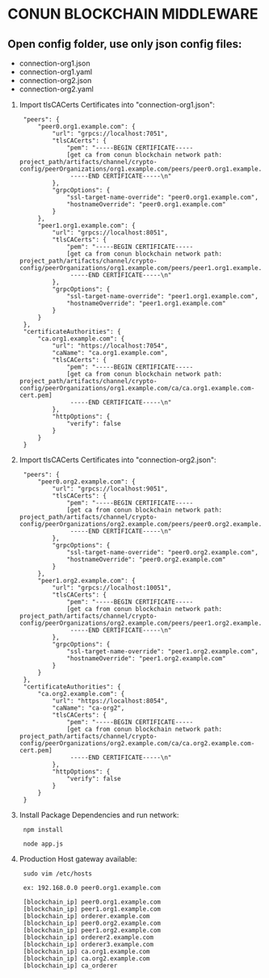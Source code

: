 # CONUN BLOCKCHAIN MIDDLEWARE

## Open config folder, use only json config files:
- connection-org1.json
- connection-org1.yaml
- connection-org2.json
- connection-org2.yaml

1. Import tlsCACerts Certificates into "connection-org1.json":

        "peers": {
            "peer0.org1.example.com": {
                "url": "grpcs://localhost:7051",
                "tlsCACerts": {
                    "pem": "-----BEGIN CERTIFICATE----- 
                    [get ca from conun blockchain network path:  project_path/artifacts/channel/crypto-config/peerOrganizations/org1.example.com/peers/peer0.org1.example.com/tls/ca.crt]
                     -----END CERTIFICATE-----\n"
                },
                "grpcOptions": {
                    "ssl-target-name-override": "peer0.org1.example.com",
                    "hostnameOverride": "peer0.org1.example.com"
                }
            },
            "peer1.org1.example.com": {
                "url": "grpcs://localhost:8051",
                "tlsCACerts": {
                    "pem": "-----BEGIN CERTIFICATE----- 
                    [get ca from conun blockchain network path: project_path/artifacts/channel/crypto-config/peerOrganizations/org1.example.com/peers/peer1.org1.example.com/tls/ca.crt]
                     -----END CERTIFICATE-----\n"
                },
                "grpcOptions": {
                    "ssl-target-name-override": "peer1.org1.example.com",
                    "hostnameOverride": "peer1.org1.example.com"
                }
            }
        },
        "certificateAuthorities": {
            "ca.org1.example.com": {
                "url": "https://localhost:7054",
                "caName": "ca.org1.example.com",
                "tlsCACerts": {
                    "pem": "-----BEGIN CERTIFICATE----- 
                    [get ca from conun blockchain network path: project_path/artifacts/channel/crypto-config/peerOrganizations/org1.example.com/ca/ca.org1.example.com-cert.pem]
                     -----END CERTIFICATE-----\n"
                },
                "httpOptions": {
                    "verify": false
                }
            }
        }

2. Import tlsCACerts Certificates into "connection-org2.json":

        "peers": {
            "peer0.org2.example.com": {
                "url": "grpcs://localhost:9051",
                "tlsCACerts": {
                    "pem": "-----BEGIN CERTIFICATE----- 
                    [get ca from conun blockchain network path: project_path/artifacts/channel/crypto-config/peerOrganizations/org2.example.com/peers/peer0.org2.example.com/tls/ca.crt]
                     -----END CERTIFICATE-----\n"
                },
                "grpcOptions": {
                    "ssl-target-name-override": "peer0.org2.example.com",
                    "hostnameOverride": "peer0.org2.example.com"
                }
            },
            "peer1.org2.example.com": {
                "url": "grpcs://localhost:10051",
                "tlsCACerts": {
                    "pem": "-----BEGIN CERTIFICATE----- 
                    [get ca from conun blockchain network path: project_path/artifacts/channel/crypto-config/peerOrganizations/org2.example.com/peers/peer1.org2.example.com/tls/ca.crt]
                     -----END CERTIFICATE-----\n"
                },
                "grpcOptions": {
                    "ssl-target-name-override": "peer1.org2.example.com",
                    "hostnameOverride": "peer1.org2.example.com"
                }
            }
        },
        "certificateAuthorities": {
            "ca.org2.example.com": {
                "url": "https://localhost:8054",
                "caName": "ca-org2",
                "tlsCACerts": {
                    "pem": "-----BEGIN CERTIFICATE----- 
                    [get ca from conun blockchain network path: project_path/artifacts/channel/crypto-config/peerOrganizations/org2.example.com/ca/ca.org2.example.com-cert.pem]
                     -----END CERTIFICATE-----\n"
                },
                "httpOptions": {
                    "verify": false
                }
            }
        }

3. Install Package Dependencies and run network:

        npm install

        node app.js

4. Production Host gateway available:

        sudo vim /etc/hosts

        ex: 192.168.0.0 peer0.org1.example.com

        [blockchain_ip] peer0.org1.example.com
        [blockchain_ip] peer1.org1.example.com
        [blockchain_ip] orderer.example.com
        [blockchain_ip] peer0.org2.example.com
        [blockchain_ip] peer1.org2.example.com
        [blockchain_ip] orderer2.example.com
        [blockchain_ip] orderer3.example.com
        [blockchain_ip] ca.org1.example.com
        [blockchain_ip] ca.org2.example.com
        [blockchain_ip] ca_orderer       